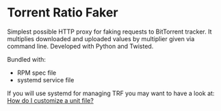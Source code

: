 Torrent Ratio Faker
===================

Simplest possible HTTP proxy for faking requests to BitTorrent tracker. It
multiplies downloaded and uploaded values by multiplier given via command line.
Developed with Python and Twisted.

Bundled with:
* RPM spec file
* systemd service file

If you will use systemd for managing TRF you may want to have a look at:
[How do I customize a unit file?](http://fedoraproject.org/wiki/Systemd#How_do_I_customize_a_unit_file.2F_add_a_custom_unit_file.3F)
